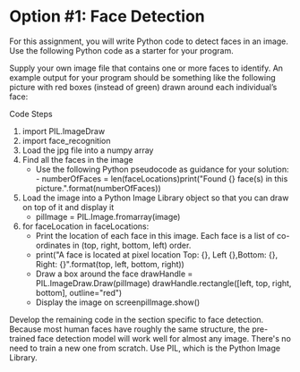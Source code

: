 # Option #1: Face Detection
For this assignment, you will write Python code to detect faces in an image. Use the following Python code as a starter for your program.

Supply your own image file that contains one or more faces to identify. 
An example output for your program should be something like the following picture with red boxes (instead of green) drawn around each individual’s face:

Code Steps
1. import PIL.ImageDraw
2. import face_recognition
3. Load the jpg file into a numpy array
4. Find all the faces in the image 
   - Use the following Python pseudocode as guidance for your solution:
         - numberOfFaces = len(faceLocations)print("Found {} face(s) in this picture.".format(numberOfFaces))
5. Load the image into a Python Image Library object so that you can draw on top of it and display it
   - pilImage = PIL.Image.fromarray(image)
6. for faceLocation in faceLocations:
   - Print the location of each face in this image. Each face is a list of co-ordinates in (top, right, bottom, left) order.
   - print("A face is located at pixel location Top: {}, Left {},Bottom: {}, Right: {}".format(top, left, bottom, right))
   - Draw a box around the face     drawHandle = PIL.ImageDraw.Draw(pilImage)     drawHandle.rectangle([left, top, right, bottom], outline="red")
   - Display the image on screenpilImage.show()

Develop the remaining code in the section specific to face detection. 
Because most human faces have roughly the same structure, the pre-trained face detection model will work well for almost any image. 
There's no need to train a new one from scratch. Use PIL, which is the Python Image Library.

